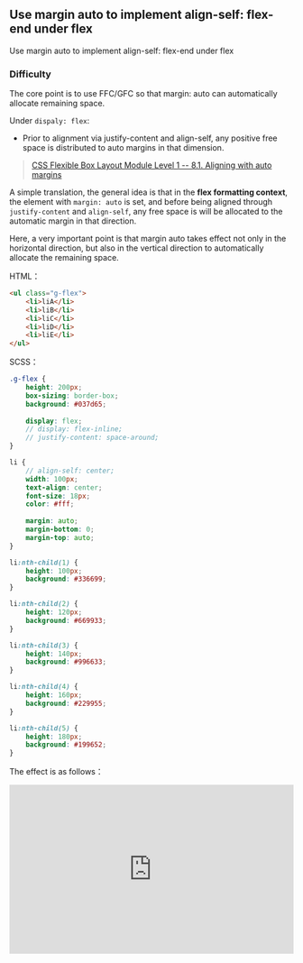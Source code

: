 ## Use margin auto to implement align-self: flex-end under flex

Use margin auto to implement align-self: flex-end under flex

### Difficulty

The core point is to use FFC/GFC so that margin: auto can automatically allocate remaining space.

Under `dispaly: flex`:

+ Prior to alignment via justify-content and align-self, any positive free space is distributed to auto margins in that dimension.

> [CSS Flexible Box Layout Module Level 1 -- 8.1. Aligning with auto margins](https://www.w3.org/TR/2018/CR-css-flexbox-1-20181119/#auto-margins)

A simple translation, the general idea is that in the **flex formatting context**, the element with `margin: auto` is set, and before being aligned through `justify-content` and `align-self`, any free space is will be allocated to the automatic margin in that direction.

Here, a very important point is that margin auto takes effect not only in the horizontal direction, but also in the vertical direction to automatically allocate the remaining space.
 
HTML：

```HTML
<ul class="g-flex">
    <li>liA</li>
    <li>liB</li>
    <li>liC</li>
    <li>liD</li>
    <li>liE</li>
</ul>
```

SCSS：
```scss
.g-flex {
    height: 200px;
    box-sizing: border-box;
    background: #037d65;
    
    display: flex;
    // display: flex-inline;
    // justify-content: space-around;
}

li {
    // align-self: center;
    width: 100px;
    text-align: center;
    font-size: 18px;
    color: #fff;
    
    margin: auto;
    margin-bottom: 0;
    margin-top: auto;
}

li:nth-child(1) {
    height: 100px;
    background: #336699;
}

li:nth-child(2) {
    height: 120px;
    background: #669933;
}

li:nth-child(3) {
    height: 140px;
    background: #996633;
}

li:nth-child(4) {
    height: 160px;
    background: #229955;
}

li:nth-child(5) {
    height: 180px;
    background: #199652;
}
```

The effect is as follows：

<iframe height="300" style="width: 100%;" scrolling="no" title="use-margin-auto-to-simulate-align-self" src="https://codepen.io/dvha/embed/RwEYazP?default-tab=html%2Cresult" frameborder="no" loading="lazy" allowtransparency="true" allowfullscreen="true">
  See the Pen <a href="https://codepen.io/dvha/pen/RwEYazP">
  use-margin-auto-to-simulate-align-self</a> by HaDV (<a href="https://codepen.io/dvha">@dvha</a>)
  on <a href="https://codepen.io">CodePen</a>.
</iframe>